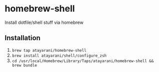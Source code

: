 # homebrew-shell
Install dotfile/shell stuff via homebrew

## Installation
1. `brew tap atayarani/homebrew-shell`
1. `brew install atayarani/shell/configure_zsh`
1. `cd /usr/local/Homebrew/Library/Taps/atayarani/homebrew-shell && brew bundle`

